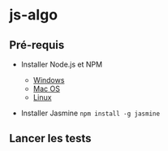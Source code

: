 # js-algo

## Pré-requis

- Installer Node.js et NPM
  - [Windows](http://blog.teamtreehouse.com/install-node-js-npm-windows)
  - [Mac OS](http://blog.teamtreehouse.com/install-node-js-npm-mac)
  - [Linux](http://blog.teamtreehouse.com/install-node-js-npm-linux)


- Installer Jasmine `npm install -g jasmine`

## Lancer les tests
